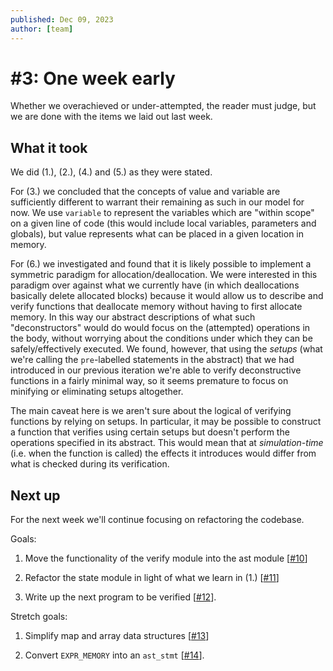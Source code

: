 ```yaml
---
published: Dec 09, 2023
author: [team]
---
```


# #3: One week early

Whether we overachieved or under-attempted, the reader must judge, but we are
done with the items we laid out last week.

## What it took

We did (1.), (2.), (4.) and (5.) as they were stated.

For (3.) we concluded that the concepts of value and variable are sufficiently
different to warrant their remaining as such in our model for now. We use
`variable` to represent the variables which are "within scope" on a given line of
code (this would include local variables, parameters and globals), but value
represents what can be placed in a given location in memory.

For (6.) we investigated and found that it is likely possible to implement a
symmetric paradigm for allocation/deallocation. We were interested in this
paradigm over against what we currently have (in which deallocations basically
delete allocated blocks) because it would allow us to describe and verify
functions that deallocate memory without having to first allocate memory. In
this way our abstract descriptions of what such "deconstructors" would do would
focus on the (attempted) operations in the body, without worrying about the
conditions under which they can be safely/effectively executed. We found,
however, that using the _setups_ (what we're calling the `pre`-labelled
statements in the abstract) that we had introduced in our previous iteration
we're able to verify deconstructive functions in a fairly minimal way, so it
seems premature to focus on minifying or eliminating setups altogether.

The main caveat here is we aren't sure about the logical of verifying functions
by relying on setups. In particular, it may be possible to construct a function
that verifies using certain setups but doesn't perform the operations specified
in its abstract. This would mean that at _simulation-time_ (i.e. when the
function is called) the effects it introduces would differ from what is checked
during its verification.

## Next up

For the next week we'll continue focusing on refactoring the codebase.

Goals:

1. Move the functionality of the verify module into the ast module
   [[#10](https://todo.sr.ht/~lbnz/xr0/10)]

2. Refactor the state module in light of what we learn in (1.)
   [[#11](https://todo.sr.ht/~lbnz/xr0/11)]

3. Write up the next program to be verified
   [[#12](https://todo.sr.ht/~lbnz/xr0/12)].

Stretch goals:

1. Simplify map and array data structures
   [[#13](https://todo.sr.ht/~lbnz/xr0/13)]

2. Convert `EXPR_MEMORY` into an `ast_stmt`
   [[#14](https://todo.sr.ht/~lbnz/xr0/14)].
